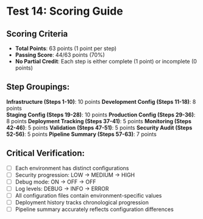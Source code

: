 # Test 14: Scoring Guide

## Scoring Criteria
- **Total Points**: 63 points (1 point per step)
- **Passing Score**: 44/63 points (70%)
- **No Partial Credit**: Each step is either complete (1 point) or incomplete (0 points)

## Step Groupings:

**Infrastructure (Steps 1-10)**: 10 points
**Development Config (Steps 11-18)**: 8 points  
**Staging Config (Steps 19-28)**: 10 points
**Production Config (Steps 29-36)**: 8 points
**Deployment Tracking (Steps 37-41)**: 5 points
**Monitoring (Steps 42-46)**: 5 points
**Validation (Steps 47-51)**: 5 points
**Security Audit (Steps 52-56)**: 5 points
**Pipeline Summary (Steps 57-63)**: 7 points

## Critical Verification:
- [ ] Each environment has distinct configurations
- [ ] Security progression: LOW -> MEDIUM -> HIGH
- [ ] Debug mode: ON -> OFF -> OFF  
- [ ] Log levels: DEBUG -> INFO -> ERROR
- [ ] All configuration files contain environment-specific values
- [ ] Deployment history tracks chronological progression
- [ ] Pipeline summary accurately reflects configuration differences